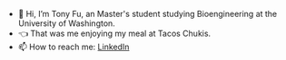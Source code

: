 - 👋 Hi, I’m Tony Fu, an Master's student studying Bioengineering at the University of Washington.
- 👈 That was me enjoying my meal at Tacos Chukis.
- 📫 How to reach me: [LinkedIn](https://www.linkedin.com/in/tony-fu-3721831a3/)

<!---
tonyfu97/tonyfu97 is a ✨ special ✨ repository because its `README.md` (this file) appears on your GitHub profile.
You can click the Preview link to take a look at your changes.
--->
